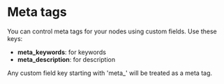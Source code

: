 # Meta tags

You can control meta tags for your nodes using custom fields. Use these keys:

* **meta_keywords**: for keywords
* **meta_description**: for description

Any custom field key starting with 'meta_' will be treated as a meta tag.